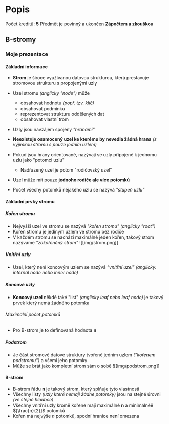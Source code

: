 # Popis
Počet kreditů: **5**
Předmět je povinný a ukončen **Zápočtem a zkouškou**

## B-stromy
### Moje prezentace
#### Základní informace
- **Strom** je široce využívanou datovou strukturou, která prestavuje stromovou strukturu s propojenými uzly
- Uzel stromu  *(anglicky "node")* může
	- obsahovat hodnotu *(popř. tzv. klíč)*
	- obsahovat podmínku
	- reprezentovat strukturu oddělených dat
	- obsahovat vlastní trom

- Uzly jsou navzájem spojeny *"hranami"*
- **Neexistuje osamocený uzel ke kterému by nevedla žádná hrana** *(s výjimkou stromu s pouze jedním uzlem)*
- Pokud jsou hrany orientované, nazývají se uzly připojené k jednomu uzlu jako "potomci uzlu"
	- Nadřazený uzel je potom "rodičovský uzel"
- Uzel může mít pouze **jednoho rodiče ale více potomků**
- Počet všechy potomků nějakého uzlu se nazývá *"stupeň uzlu"*

#### Základní prvky stromu
##### Kořen stromu
- Nejvyšší uzel ve stromu se nazývá *"kořen stromu" (anglicky "root")*
- Kořen stromu je jediným uzlem ve stromu bez rodiče
- V každém stromu se nachází maximálně jeden kořen, takový strom nazýváme *"zakořeněný strom"*
![[img/strom.png]]
##### Vnitřní uzly
- Uzel, který není koncovým uzlem se nazývá *"vnitřní uzel" (anglicky: internal node nebo inner node)*
##### Koncové uzly
- **Koncový uzel** někdé také "list" *(anglicky leaf nebo leaf node)* je takový prvek který nemá žádného potomka
###### Maximalní počet potomků
- Pro B-strom je to definovaná hodnota **n**
##### Podstrom
- Je část stromové datové struktury tvořené jedním uzlem *("kořenem podstromu")* a všemi jeho potomky
- Může se brát jako kompletní strom sám o sobě
 ![[img/podstrom.png]]

#### B-strom
- B-strom řádu **n** je takový strom, který splňuje tyto vlastnosti
- Všechny listy *(uzly které nemají žádne potomky)* jsou na stejné úrovni *(ve stejné hloubce)*
- Všechny vnitřní uzly kromě kořene mají maximálně **n** a minimálněě $[\frac{n}{2}]$ potomků
- Kořen má nejvýše $n$ potomků, spodní hranice není omezena